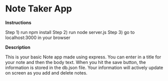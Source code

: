 # Note Taker App


**Instructions**

Step 1) run npm install
Step 2) run node server.js
Step 3) go to localhost:3000 in your browser


**Description**

This is your basic Note app made using express. You can enter in a title for your note and then the body text. When you hit the save button, the information is stored in the db.json file. Your information will actively update on screen as you add and delete notes.